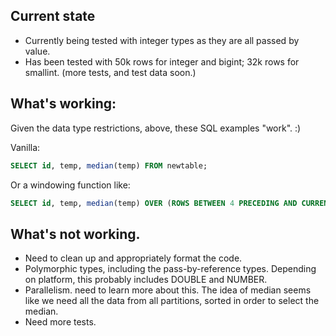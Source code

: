 ## Current state
- Currently being tested with integer types as they are all passed by value. 
- Has been tested with 50k rows for integer and bigint; 32k rows for smallint.  (more tests, and test data soon.) 


## What's working: 
Given the data type restrictions, above, these SQL examples "work".   :)
 
Vanilla:
```sql
SELECT id, temp, median(temp) FROM newtable;
```
Or a windowing function like: 
```sql 
SELECT id, temp, median(temp) OVER (ROWS BETWEEN 4 PRECEDING AND CURRENT ROW) FROM newtable;
```

## What's not working. 
- Need to clean up and appropriately format the code.
- Polymorphic types, including the pass-by-reference types.  Depending on platform, this probably includes DOUBLE and NUMBER. 
- Parallelism.  need to learn more about this.  The idea of median seems like we need all the data from all partitions, sorted in order to select the median.  
- Need more tests.